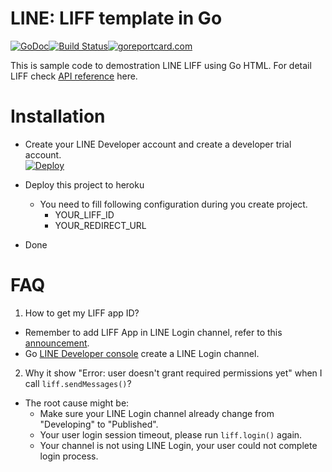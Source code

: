LINE: LIFF template in Go
==============

 [![GoDoc](https://godoc.org/github.com/kkdai/liff-template-go.svg?status.svg)](https://godoc.org/github.com/kkdai/liff-template-go)[![Build Status](https://travis-ci.org/kkdai/liff-template-go.svg?branch=master)](https://travis-ci.org/kkdai/liff-template-go)[![goreportcard.com](https://goreportcard.com/badge/github.com/kkdai/liff-template-go)](https://goreportcard.com/report/github.com/kkdai/liff-template-go)

This is sample code to demostration LINE LIFF using Go HTML. For detail LIFF check [API reference](https://developers.line.biz/en/reference/liff/) here.



Installation
=============

- Create your LINE Developer account and create a developer trial account.  
  [![Deploy](https://www.herokucdn.com/deploy/button.svg)](https://heroku.com/deploy)

- Deploy this project to heroku
    - You need to fill following configuration during you create project.
        - YOUR_LIFF_ID
        - YOUR_REDIRECT_URL
- Done


FAQ
=============

1. How to get my LIFF app ID?

  - Remember to add LIFF App in LINE Login channel, refer to this [announcement](https://developers.line.biz/zh-hant/news/2020/02/05/liff-channel-type/).
  - Go [LINE Developer console](https://developers.line.biz/console/) create a LINE Login channel.

2. Why it show "Error: user doesn't grant required permissions yet" when I call `liff.sendMessages()`?

  - The root cause might be:
    - Make sure your LINE Login channel already change from "Developing" to "Published".
    - Your user login session timeout, please run `liff.login()` again.
    - Your channel is not using LINE Login, your user could not complete login process.

